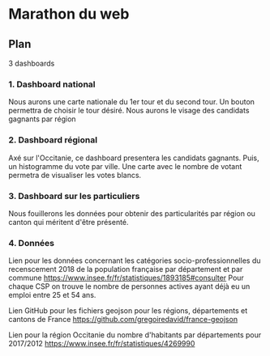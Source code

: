 # Marathon du web

## Plan 
3 dashboards 

### 1. Dashboard national
Nous aurons une carte nationale du 1er tour et du second tour. Un bouton permettra de choisir le tour désiré. 
Nous aurons le visage des candidats gagnants par région 

### 2. Dashboard régional
Axé sur l'Occitanie, ce dashboard presentera les candidats gagnants. Puis, un histogramme du vote par ville. Une carte avec le nombre de votant permetra de visualiser les votes blancs.

### 3. Dashboard sur les particuliers 
Nous fouillerons les données pour obtenir des particularités par région ou canton qui méritent d'être présenté. 

### 4. Données
Lien pour les données concernant les catégories socio-professionnelles du recenscement 2018 de la population française par département et par commune
https://www.insee.fr/fr/statistiques/1893185#consulter
Pour chaque CSP on trouve le nombre de personnes actives ayant déjà eu un emploi entre 25 et 54 ans.

Lien GitHub pour les fichiers geojson pour les régions, départements et cantons de France
https://github.com/gregoiredavid/france-geojson

Lien pour la région Occitanie du nombre d'habitants par départements pour 2017/2012
https://www.insee.fr/fr/statistiques/4269990
